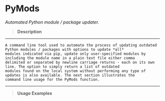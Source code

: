 # PyMods 
*Automated Python module / package updater.*


>   **Description**
- - -
```
A command line tool used to automate the process of updating outdated Python modules / packages with options to update *all* 
modules indicated via pip, update only user-specified modules by including the module name in a plain text file either comma 
delimited or separated by newline carriage returns - each on its own line. The option to simply return a list of outdated
modules found on the local system without performing any type of updates is also available. The next section illustrates the 
command line usage for the PyMods function.
```
- - -

>   **Usage Examples**
  
